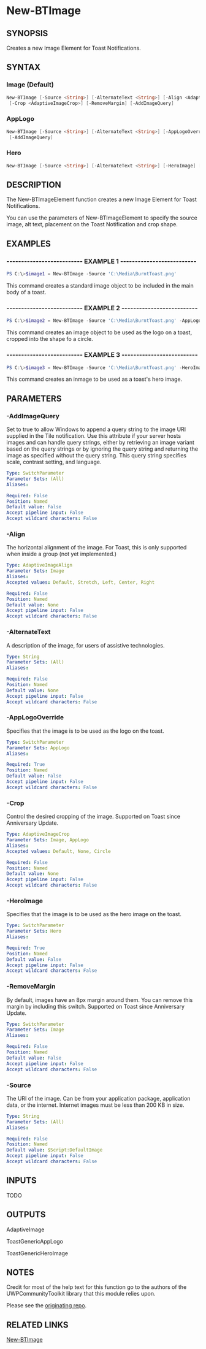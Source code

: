 # New-BTImage

## SYNOPSIS

Creates a new Image Element for Toast Notifications.

## SYNTAX

### Image (Default)

```powershell
New-BTImage [-Source <String>] [-AlternateText <String>] [-Align <AdaptiveImageAlign>]
 [-Crop <AdaptiveImageCrop>] [-RemoveMargin] [-AddImageQuery]
```

### AppLogo

```powershell
New-BTImage [-Source <String>] [-AlternateText <String>] [-AppLogoOverride] [-Crop <AdaptiveImageCrop>]
 [-AddImageQuery]
```

### Hero

```powershell
New-BTImage [-Source <String>] [-AlternateText <String>] [-HeroImage] [-AddImageQuery]
```

## DESCRIPTION

The New-BTImageElement function creates a new Image Element for Toast Notifications.

You can use the parameters of New-BTImageElement to specify the source image, alt text, placement on the Toast Notification and crop shape.

## EXAMPLES

### -------------------------- EXAMPLE 1 --------------------------

```powershell
PS C:\>$image1 = New-BTImage -Source 'C:\Media\BurntToast.png'
```

This command creates a standard image object to be included in the main body of a toast.

### -------------------------- EXAMPLE 2 --------------------------

```powershell
PS C:\>$image2 = New-BTImage -Source 'C:\Media\BurntToast.png' -AppLogoOverride -Crop Circle
```

This command creates an image object to be used as the logo on a toast, cropped into the shape fo a circle.

### -------------------------- EXAMPLE 3 --------------------------

```powershell
PS C:\>$image3 = New-BTImage -Source 'C:\Media\BurntToast.png' -HeroImage
```

This command creates an inmage to be used as a toast's hero image.

## PARAMETERS

### -AddImageQuery

Set to true to allow Windows to append a query string to the image URI supplied in the Tile notification. Use this attribute if your server hosts images and can handle query strings, either by retrieving an image variant based on the query strings or by ignoring the query string and returning the image as specified without the query string. This query string specifies scale, contrast setting, and language.

```yaml
Type: SwitchParameter
Parameter Sets: (All)
Aliases:

Required: False
Position: Named
Default value: False
Accept pipeline input: False
Accept wildcard characters: False
```

### -Align

The horizontal alignment of the image. For Toast, this is only supported when inside a group (not yet implemented.)

```yaml
Type: AdaptiveImageAlign
Parameter Sets: Image
Aliases:
Accepted values: Default, Stretch, Left, Center, Right

Required: False
Position: Named
Default value: None
Accept pipeline input: False
Accept wildcard characters: False
```

### -AlternateText

A description of the image, for users of assistive technologies.

```yaml
Type: String
Parameter Sets: (All)
Aliases:

Required: False
Position: Named
Default value: None
Accept pipeline input: False
Accept wildcard characters: False
```

### -AppLogoOverride

Specifies that the image is to be used as the logo on the toast.

```yaml
Type: SwitchParameter
Parameter Sets: AppLogo
Aliases:

Required: True
Position: Named
Default value: False
Accept pipeline input: False
Accept wildcard characters: False
```

### -Crop

Control the desired cropping of the image. Supported on Toast since Anniversary Update.

```yaml
Type: AdaptiveImageCrop
Parameter Sets: Image, AppLogo
Aliases:
Accepted values: Default, None, Circle

Required: False
Position: Named
Default value: None
Accept pipeline input: False
Accept wildcard characters: False
```

### -HeroImage

Specifies that the image is to be used as the hero image on the toast.

```yaml
Type: SwitchParameter
Parameter Sets: Hero
Aliases:

Required: True
Position: Named
Default value: False
Accept pipeline input: False
Accept wildcard characters: False
```

### -RemoveMargin

By default, images have an 8px margin around them. You can remove this margin by including this switch. Supported on Toast since Anniversary Update.

```yaml
Type: SwitchParameter
Parameter Sets: Image
Aliases:

Required: False
Position: Named
Default value: False
Accept pipeline input: False
Accept wildcard characters: False
```

### -Source

The URI of the image. Can be from your application package, application data, or the internet. Internet images must be less than 200 KB in size.

```yaml
Type: String
Parameter Sets: (All)
Aliases:

Required: False
Position: Named
Default value: $Script:DefaultImage
Accept pipeline input: False
Accept wildcard characters: False
```

## INPUTS

TODO

## OUTPUTS

AdaptiveImage

ToastGenericAppLogo

ToastGenericHeroImage

## NOTES
Credit for most of the help text for this function go to the authors of the UWPCommunityToolkit library that this module relies upon.

Please see the [originating repo](https://github.com/Microsoft/UWPCommunityToolkit).

## RELATED LINKS

[New-BTImage](https://github.com/Windos/BurntToast/blob/main/Help/New-BTImage.md)
